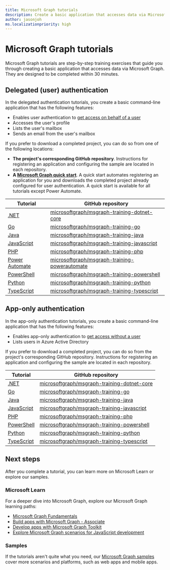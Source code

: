 ```yaml
---
title: Microsoft Graph tutorials
description: Create a basic application that accesses data via Microsoft Graph in 30 minutes by using a step-by-step Microsoft Graph tutorial.
author: jasonjoh
ms.localizationpriority: high
---
```


# Microsoft Graph tutorials

Microsoft Graph tutorials are step-by-step training exercises that guide you through creating a basic application that accesses data via Microsoft Graph. They are designed to be completed within 30 minutes.

## Delegated (user) authentication

In the delegated authentication tutorials, you create a basic command-line application that has the following features:

- Enables user authentication to [get access on behalf of a user](auth-v2-user.md)
- Accesses the user's profile
- Lists the user's mailbox
- Sends an email from the user's mailbox

If you prefer to download a completed project, you can do so from one of the following locations:

- **The project's corresponding GitHub repository**. Instructions for registering an application and configuring the sample are located in each repository.
- **A [Microsoft Graph quick start](https://developer.microsoft.com/graph/quick-start)**. A quick start automates registering an application for you and downloads the completed project already configured for user authentication. A quick start is available for all tutorials except Power Automate.

| Tutorial | GitHub repository |
|----------|-------------------|
| [.NET](/graph/tutorials/dotnet) | [microsoftgraph/msgraph-training-dotnet-core](https://github.com/microsoftgraph/msgraph-training-dotnet) |
| [Go](/graph/tutorials/go) | [microsoftgraph/msgraph-training-go](https://github.com/microsoftgraph/msgraph-training-go) |
| [Java](/graph/tutorials/java) | [microsoftgraph/msgraph-training-java](https://github.com/microsoftgraph/msgraph-training-java) |
| [JavaScript](/graph/tutorials/javascript) | [microsoftgraph/msgraph-training-javascript](https://github.com/microsoftgraph/msgraph-training-javascript) |
| [PHP](/graph/tutorials/php) | [microsoftgraph/msgraph-training-php](https://github.com/microsoftgraph/msgraph-training-php) |
| [Power Automate](/graph/tutorials/power-automate) | [microsoftgraph/msgraph-training-powerautomate](https://github.com/microsoftgraph/msgraph-training-powerautomate) |
| [PowerShell](/graph/tutorials/powershell) | [microsoftgraph/msgraph-training-powershell](https://github.com/microsoftgraph/msgraph-training-powershell) |
| [Python](/graph/tutorials/python) | [microsoftgraph/msgraph-training-python](https://github.com/microsoftgraph/msgraph-training-python) |
| [TypeScript](/graph/tutorials/typescript) | [microsoftgraph/msgraph-training-typescript](https://github.com/microsoftgraph/msgraph-training-typescript) |

## App-only authentication

In the app-only authentication tutorials, you create a basic command-line application that has the following features:

- Enables app-only authentication to [get access without a user](auth-v2-service.md)
- Lists users in Azure Active Directory

If you prefer to download a completed project, you can do so from the project's corresponding GitHub repository. Instructions for registering an application and configuring the sample are located in each repository.

| Tutorial | GitHub repository |
|----------|-------------------|
| [.NET](/graph/tutorials/dotnet-app-only) | [microsoftgraph/msgraph-training-dotnet-core](https://github.com/microsoftgraph/msgraph-training-dotnet/tree/main/app-auth) |
| [Go](/graph/tutorials/go-app-only) | [microsoftgraph/msgraph-training-go](https://github.com/microsoftgraph/msgraph-training-go/tree/main/app-auth) |
| [Java](/graph/tutorials/java-app-only) | [microsoftgraph/msgraph-training-java](https://github.com/microsoftgraph/msgraph-training-java/tree/main/app-auth) |
| [JavaScript](/graph/tutorials/javascript-app-only) | [microsoftgraph/msgraph-training-javascript](https://github.com/microsoftgraph/msgraph-training-javascript/tree/main/app-auth) |
| [PHP](/graph/tutorials/php-app-only) | [microsoftgraph/msgraph-training-php](https://github.com/microsoftgraph/msgraph-training-php/tree/main/app-auth) |
| [PowerShell](/graph/tutorials/powershell-app-only) | [microsoftgraph/msgraph-training-powershell](https://github.com/microsoftgraph/msgraph-training-powershell/tree/main/app-auth) |
| [Python](/graph/tutorials/python-app-only) | [microsoftgraph/msgraph-training-python](https://github.com/microsoftgraph/msgraph-training-python/tree/main/app-auth) |
| [TypeScript](/graph/tutorials/typescript-app-only) | [microsoftgraph/msgraph-training-typescript](https://github.com/microsoftgraph/msgraph-training-typescript/tree/main/app-auth) |

## Next steps

After you complete a tutorial, you can learn more on Microsoft Learn or explore our samples.

### Microsoft Learn

For a deeper dive into Microsoft Graph, explore our Microsoft Graph learning paths:

- [Microsoft Graph Fundamentals](/training/paths/m365-msgraph-fundamentals)
- [Build apps with Microsoft Graph - Associate](/training/paths/m365-msgraph-associate)
- [Develop apps with Microsoft Graph Toolkit](/training/paths/m365-msgraph-toolkit)
- [Explore Microsoft Graph scenarios for JavaScript development](/training/paths/m365-msgraph-scenarios)

### Samples

If the tutorials aren't quite what you need, our [Microsoft Graph samples](/samples/browse/?products=ms-graph) cover more scenarios and platforms, such as web apps and mobile apps.
